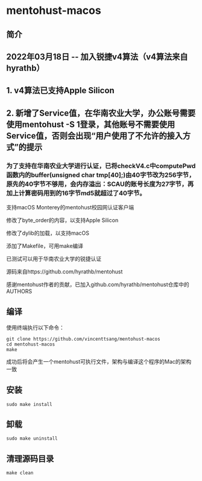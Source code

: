 # mentohust-macos
## 简介
## 2022年03月18日 -- 加入锐捷v4算法（v4算法来自hyrathb）
##  1. v4算法已支持Apple Silicon
##  2. 新增了Service值，在华南农业大学，办公账号需要使用mentohust -S 1登录，其他账号不需要使用Service值，否则会出现“用户使用了不允许的接入方式”的提示
### 为了支持在华南农业大学进行认证，已将checkV4.c中computePwd函数内的buffer(unsigned char tmp[40];)由40字节改为256字节，原先的40字节不够用，会内存溢出：SCAU的账号长度为27字节，再加上计算密码用到的16字节md5就超过了40字节。

支持macOS Monterey的mentohust校园网认证客户端

修改了byte_order的内容，以支持Apple Silicon

修改了dylib的加载，以支持macOS

添加了Makefile，可用make编译

已测试可以用于华南农业大学的锐捷认证

源码来自https://github.com/hyrathb/mentohust

感谢mentohust作者的贡献，已加入github.com/hyrathb/mentohust仓库中的AUTHORS

## 编译
使用终端执行以下命令：

```
git clone https://github.com/vincenttsang/mentohust-macos 
cd mentohust-macos
make
```

成功后将会产生一个mentohust可执行文件，架构与编译这个程序的Mac的架构一致
## 安装
```
sudo make install
```
## 卸载
```
sudo make uninstall
```
## 清理源码目录
```
make clean
```
